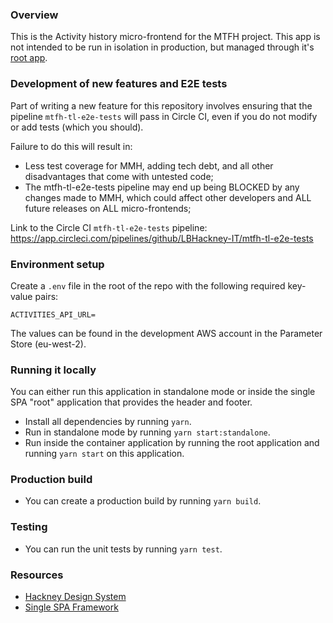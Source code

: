 ### Overview

This is the Activity history micro-frontend for the MTFH project. This app is not intended
to be run in isolation in production, but managed through it's
[root app](https://github.com/LBHackney-IT/mtfh-frontend-root).

### Development of new features and E2E tests											
Part of writing a new feature for this repository involves ensuring that the pipeline `mtfh-tl-e2e-tests` will pass in Circle CI, even if you do not modify or add tests (which you should).											

Failure to do this will result in:											

- Less test coverage for MMH, adding tech debt, and all other disadvantages that come with untested code;											
- The mtfh-tl-e2e-tests pipeline may end up being BLOCKED by any changes made to MMH, which could affect other developers and ALL future releases on ALL micro-frontends;											

Link to the Circle CI `mtfh-tl-e2e-tests` pipeline: https://app.circleci.com/pipelines/github/LBHackney-IT/mtfh-tl-e2e-tests								

### Environment setup

Create a `.env` file in the root of the repo with the following required key-value pairs:

```env
ACTIVITIES_API_URL=
```

The values can be found in the development AWS account in the Parameter Store (eu-west-2).

### Running it locally

You can either run this application in standalone mode or inside the single SPA "root"
application that provides the header and footer.

- Install all dependencies by running `yarn`.
- Run in standalone mode by running `yarn start:standalone`.
- Run inside the container application by running the root application and running
  `yarn start` on this application.

### Production build

- You can create a production build by running `yarn build`.

### Testing

- You can run the unit tests by running `yarn test`.

### Resources

- [Hackney Design System](https://design-system.hackney.gov.uk/)
- [Single SPA Framework](https://single-spa.js.org/)
